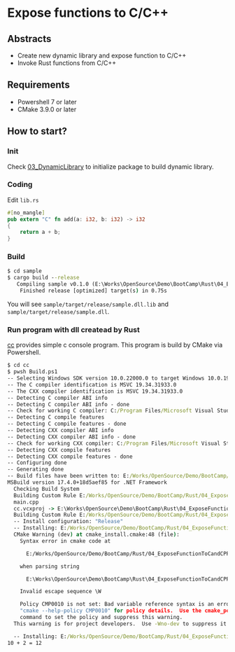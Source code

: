 # Expose functions to C/C++

## Abstracts

* Create new dynamic library and expose function to C/C++
* Invoke Rust functions from C/C++

## Requirements

* Powershell 7 or later
* CMake 3.9.0 or later

## How to start?

### Init

Check [03_DynamicLibrary](../03_DynamicLibrary) to initialize package to build dynamic library.

### Coding

Edit `lib.rs`

````rs
#[no_mangle]
pub extern "C" fn add(a: i32, b: i32) -> i32
{
	return a + b;
}
````

### Build

````cmd
$ cd sample
$ cargo build --release
   Compiling sample v0.1.0 (E:\Works\OpenSource\Demo\BootCamp\Rust\04_ExposeFunctionToCandCPP\sample)
    Finished release [optimized] target(s) in 0.75s
````

You will see `sample/target/release/sample.dll.lib` and `sample/target/release/sample.dll`.

### Run program with dll createad by Rust

[cc](./cc) provides simple c console program.
This program is build by CMake via Powershell.

````cmd
$ cd cc
$ pwsh Build.ps1
-- Selecting Windows SDK version 10.0.22000.0 to target Windows 10.0.19044.
-- The C compiler identification is MSVC 19.34.31933.0
-- The CXX compiler identification is MSVC 19.34.31933.0
-- Detecting C compiler ABI info
-- Detecting C compiler ABI info - done
-- Check for working C compiler: C:/Program Files/Microsoft Visual Studio/2022/Community/VC/Tools/MSVC/14.34.31933/bin/Hostx64/x64/cl.exe - skipped
-- Detecting C compile features
-- Detecting C compile features - done
-- Detecting CXX compiler ABI info
-- Detecting CXX compiler ABI info - done
-- Check for working CXX compiler: C:/Program Files/Microsoft Visual Studio/2022/Community/VC/Tools/MSVC/14.34.31933/bin/Hostx64/x64/cl.exe - skipped
-- Detecting CXX compile features
-- Detecting CXX compile features - done
-- Configuring done
-- Generating done
-- Build files have been written to: E:/Works/OpenSource/Demo/BootCamp/Rust/04_ExposeFunctionToCandCPP/cc/build_win
MSBuild version 17.4.0+18d5aef85 for .NET Framework
  Checking Build System
  Building Custom Rule E:/Works/OpenSource/Demo/BootCamp/Rust/04_ExposeFunctionToCandCPP/cc/CMakeLists.txt
  main.cpp
  cc.vcxproj -> E:\Works\OpenSource\Demo\BootCamp\Rust\04_ExposeFunctionToCandCPP\cc\build_win\Release\cc.exe
  Building Custom Rule E:/Works/OpenSource/Demo/BootCamp/Rust/04_ExposeFunctionToCandCPP/cc/CMakeLists.txt
  -- Install configuration: "Release"
  -- Installing: E:/Works/OpenSource/Demo/BootCamp/Rust/04_ExposeFunctionToCandCPP/cc/win/bin/cc.exe
  CMake Warning (dev) at cmake_install.cmake:48 (file):
    Syntax error in cmake code at

      E:/Works/OpenSource/Demo/BootCamp/Rust/04_ExposeFunctionToCandCPP/cc/build_win/cmake_install.cmake:48

    when parsing string

      E:\Works\OpenSource\Demo\BootCamp\Rust\04_ExposeFunctionToCandCPP\sample\target\release/sample.dll

    Invalid escape sequence \W

    Policy CMP0010 is not set: Bad variable reference syntax is an error.  Run
    "cmake --help-policy CMP0010" for policy details.  Use the cmake_policy
    command to set the policy and suppress this warning.
  This warning is for project developers.  Use -Wno-dev to suppress it.

  -- Installing: E:/Works/OpenSource/Demo/BootCamp/Rust/04_ExposeFunctionToCandCPP/cc/win/bin/sample.dll
10 + 2 = 12
````